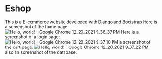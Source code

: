 # Eshop
This is a E-commerce website developed with Django and Bootstrap
Here is a screenshot of the home page:
![Hello, world! - Google Chrome 12_20_2021 9_36_37 PM](https://user-images.githubusercontent.com/62280328/146801870-ffd4c595-2d7e-4aa7-ba6a-6391d460f22d.png)
Here is a screenshot of a login page:
![Hello, world! - Google Chrome 12_20_2021 9_37_10 PM](https://user-images.githubusercontent.com/62280328/146802122-3efe5b63-a46f-4a10-a6e0-3cb37eedab6f.png)
a screenshot of the cart page:
![Hello, world! - Google Chrome 12_20_2021 9_37_22 PM](https://user-images.githubusercontent.com/62280328/146802466-7ff57424-db3b-492a-af49-e5352992933d.png)
also an screenshot of the database:


